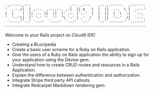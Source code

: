 
     ,-----.,--.                  ,--. ,---.   ,--.,------.  ,------.
    '  .--./|  | ,---. ,--.,--. ,-|  || o   \  |  ||  .-.  \ |  .---'
    |  |    |  || .-. ||  ||  |' .-. |`..'  |  |  ||  |  \  :|  `--, 
    '  '--'\|  |' '-' ''  ''  '\ `-' | .'  /   |  ||  '--'  /|  `---.
     `-----'`--' `---'  `----'  `---'  `--'    `--'`-------' `------'
    ----------------------------------------------------------------- 


Welcome to your Rails project on Cloud9 IDE!

- Creating a BLocipedia
- Create a basic user scheme for a Ruby on Rails application.
- Give the users of a Ruby on Rails application the ability to sign up for your application using the Devise gem.
- Understand how to create CRUD routes and resources in a Rails Application.
- Explain the difference between authentication and authorization.
- Integrate Stripe third party API callouts.
- Integrate Redcarpet Markdown rendering gem.